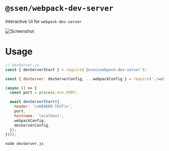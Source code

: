 # `@ssen/webpack-dev-server`

Interactive UI for `webpack-dev-server`

<img src="https://github.com/rocket-hangar/rocket-scripts/blob/master/src/@ssen/webpack-dev-server/__readme__/screenshot.png" alt="Screenshot" style="max-width: 80%" />

# Usage

```js
// devServer.js
const { devServerStart } = require('@ssen/webpack-dev-server');

const { devServer: devServerConfig, ...webpackConfig } = require('./webpack.config');

(async () => {
  const port = process.env.PORT;

  await devServerStart({
    header: '\nHEADER TEXT\n',
    port,
    hostname: 'localhost',
    webpackConfig,
    devServerConfig,
  });
})();
```

```sh
node devServer.js
```